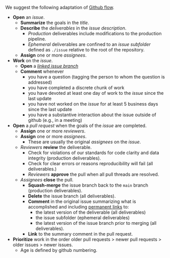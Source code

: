 We suggest the following adaptation of [Github flow](https://docs.github.com/en/get-started/quickstart/github-flow).
* **Open** an _issue_.
  * **Summarize** the goals in the _title_.
  * **Describe** the _deliverables_ in the _issue description_.
    * _Production_ deliverables include modifications to the production pipeline.
    * _Ephemeral_ deliverables are confined to an _issue subfolder_ defined as `./issue` relative to the root of the repository.
  * **Assign** one or more _assignees_.
* **Work** on the _issue_.
  * **Open** a [_linked issue branch_](https://docs.github.com/en/issues/tracking-your-work-with-issues/creating-a-branch-for-an-issue)
  * **Comment** whenever
    * you have a question (tagging the person to whom the question is addressed)
    * you have completed a discrete chunk of work
    * you have devoted at least one day of work to the _issue_ since the last update
    * you have not worked on the _issue_ for at least 5 business days since the last update
    * you have a substantive interaction about the issue outside of github (e.g., in a meeting)
* **Open** a _pull request_ when the goals of the _issue_ are completed.
  * **Assign** one or more _reviewers_.
  * **Assign** one or more _assignees_.
    * These are usually the original _assignees_ on the _issue_.
  * _Reviewers_ **review** the deliverable.
    * Check for violations of our standards for code clarity and data integrity (production deliverables).
    * Check for clear errors or reasons reproducibility will fail (all deliverables.)
    * _Reviewers_ **approve** the pull when all pull threads are resolved.
  * _Assignees_ **close** the pull.
    * **Squash-merge** the issue branch back to the `main` branch (production deliverables).
    * **Delete** the issue branch (all deliverables).
    * **Comment** in the original issue summarizing what is accomplished and including [permanent links](https://docs.github.com/en/repositories/working-with-files/using-files/getting-permanent-links-to-files) to:
      * the latest version of the deliverable (all deliverables)
      * the issue subfolder (ephemeral deliverables)
      * the latest version of the issue branch prior to merging (all deliverables).
    * **Link** to the summary comment in the pull request.
* **Prioritize** work in the order older pull requests > newer pull requests > older issues > newer issues.
  * Age is defined by github numbering.

